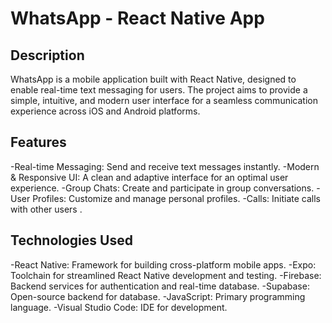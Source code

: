 # WhatsApp - React Native App

## Description
WhatsApp is a mobile application built with React Native, designed to enable real-time text messaging for users. The project aims to provide a simple, intuitive, and modern user interface for a seamless communication experience across iOS and Android platforms.

## Features
-Real-time Messaging: Send and receive text messages instantly.
-Modern & Responsive UI: A clean and adaptive interface for an optimal user experience.
-Group Chats: Create and participate in group conversations.
-User Profiles: Customize and manage personal profiles.
-Calls: Initiate calls with other users .

## Technologies Used
-React Native: Framework for building cross-platform mobile apps.
-Expo: Toolchain for streamlined React Native development and testing.
-Firebase: Backend services for authentication and real-time database.
-Supabase: Open-source backend for database.
-JavaScript: Primary programming language.
-Visual Studio Code: IDE for development.
